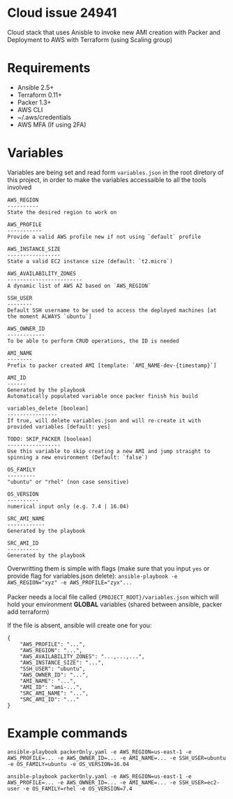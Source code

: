 # Cloud issue 24941
Cloud stack that uses Anisble to invoke new AMI creation with Packer and Deployment to AWS with Terraform (using Scaling group)

# Requirements
* Ansible 2.5+
* Terraform 0.11+
* Packer 1.3+
* AWS CLI
* ~/.aws/credentials
* AWS MFA (If using 2FA)

# Variables
Variables are being set and read form `variables.json` in the root diretory of this project, in order to make the variables accessaible to all the tools involved

    AWS_REGION
    ----------
    State the desired region to work on
    
    AWS_PROFILE
    -----------
    Provide a valid AWS profile new if not using `default` profile
    
    AWS_INSTANCE_SIZE
    -----------------
    State a valid EC2 instance size (default: `t2.micro`)
    
    AWS_AVAILABILITY_ZONES
    ------------------------  
    A dynamic list of AWS AZ based on `AWS_REGION`
    
    SSH_USER
    --------
    Default SSH username to be used to access the deployed machines [at the moment ALWAYS `ubuntu`]
    
    AWS_OWNER_ID
    ------------
    To be able to perform CRUD operations, the ID is needed
    
    AMI_NAME
    --------
    Prefix to packer created AMI [template: `AMI_NAME-dev-{timestamp}`]

    AMI_ID
    ------
    Generated by the playbook
    Automatically populated variable once packer finish his build

    variables_delete [boolean]
    ----------------
    If true, will delete variables.json and will re-create it with provided variables [default: yes]
    
    TODO: SKIP_PACKER [boolean]
    -----------------
    Use this variable to skip creating a new AMI and jump straight to spinning a new environment (Default: `false`)

    OS_FAMILY
    ---------
    "ubuntu" or "rhel" (non case sensitive)

    OS_VERSION
    ----------
    numerical input only (e.g. 7.4 | 16.04)

    SRC_AMI_NAME
    ------------
    Generated by the playbook

    SRC_AMI_ID
    ----------
    Generated by the playbook

Overwritting them is simple with flags (make sure that you input `yes` or provide flag for variables.json delete): `ansible-playbook -e AWS_REGION="xyz" -e AWS_PROFILE="zyx"...`
<br><br>
Packer needs a local file called `{PROJECT_ROOT}/variables.json` which will hold your environment **GLOBAL** variables (shared between ansible, packer add terraform)

If the file is absent, ansible will create one for you:
```
{
    "AWS_PROFILE": "...",
    "AWS_REGION": "...",
    "AWS_AVAILABILITY_ZONES": "...,...,...",
    "AWS_INSTANCE_SIZE": "...",
    "SSH_USER": "ubuntu",
    "AWS_OWNER_ID": "...",
    "AMI_NAME": "...",
    "AMI_ID": "ami-...",
    "SRC_AMI_NAME": "...",
    "SRC_AMI_ID": "..."
}

```

# Example commands
`ansible-playbook packerOnly.yaml -e AWS_REGION=us-east-1 -e AWS_PROFILE=... -e AWS_OWNER_ID=... -e AMI_NAME=... -e SSH_USER=ubuntu -e OS_FAMILY=ubuntu -e OS_VERSION=16.04`

`ansible-playbook packerOnly.yaml -e AWS_REGION=us-east-1 -e AWS_PROFILE=... -e AWS_OWNER_ID=... -e AMI_NAME=... -e SSH_USER=ec2-user -e OS_FAMILY=rhel -e OS_VERSION=7.4`